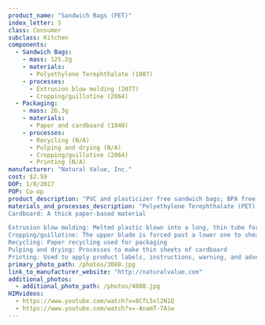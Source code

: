 ```yaml
---
product_name: "Sandwich Bags (PET)"
index_letter: S
class: Consumer
subclass: Kitchen
components:
  - Sandwich Bags:
    - mass: 125.2g
    - materials:
      - Polyethylene Terephthalate (1087)
    - processes:
      - Extrusion blow molding (2077)
      - Cropping/guillotine (2064)
  - Packaging:
    - mass: 26.3g
    - materials:
      - Paper and cardboard (1040)
    - processes:
      - Recycling (N/A)
      - Pulping and drying (N/A)
      - Cropping/guillotine (2064)
      - Printing (N/A)
manufacturer: "Natural Value, Inc."
cost: $2.59
DOP: 1/8/2017
POP: Co-op
product_description: "PVC and plasticizer free sandwich bags; BPA free resealable bags; Core and boxes made from recycled materials; Kosher certified; Made in the USA"
materials_and_processes_description: "Polyethylene Terephthalate (PET): A plastic resin and a form of polyester
Cardboard: A thick paper-based material

Extrusion blow molding: Melted plastic blown into a long, thin tube for molding
Cropping/guillotine: The upper blade is forced past a lower one to shear sheet material along a straight line
Recycling: Paper recycling used for packaging
Pulping and drying: Processes to make thin sheets of cardboard
Printing: Used to apply product labels, instructions, warning, and advertisements"
primary_photo_path: /photos/3088.jpg
link_to_manufacturer_website: "http://naturalvalue.com"
additional_photos:
  - additional_photo_path: /photos/4088.jpg
HIMvideos:
  - https://www.youtube.com/watch?v=8CfL5xl2N1Q
  - https://www.youtube.com/watch?v=-AnamT-7Aiw
---
```

